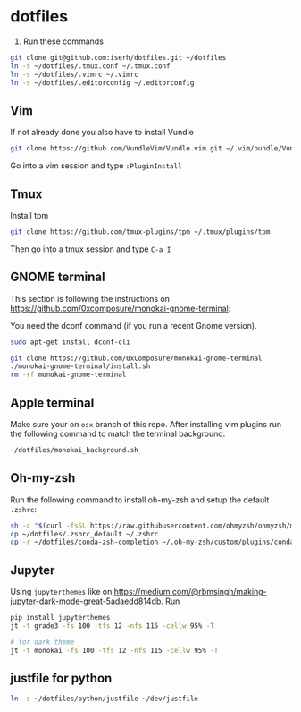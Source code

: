 # dotfiles
1. Run these commands
```sh
git clone git@github.com:iserh/dotfiles.git ~/dotfiles
ln -s ~/dotfiles/.tmux.conf ~/.tmux.conf
ln -s ~/dotfiles/.vimrc ~/.vimrc
ln -s ~/dotfiles/.editorconfig ~/.editorconfig
```

## Vim
If not already done you also have to install Vundle
```sh
git clone https://github.com/VundleVim/Vundle.vim.git ~/.vim/bundle/Vundle.vim
```

Go into a vim session and type `:PluginInstall`


## Tmux
Install tpm
```sh
git clone https://github.com/tmux-plugins/tpm ~/.tmux/plugins/tpm
```

Then go into a tmux session and type `C-a I`


## GNOME terminal
This section is following the instructions on https://github.com/0xcomposure/monokai-gnome-terminal:

You need the dconf command (if you run a recent Gnome version).
```sh
sudo apt-get install dconf-cli
```

```sh
git clone https://github.com/0xComposure/monokai-gnome-terminal
./monokai-gnome-terminal/install.sh
rm -rf monokai-gnome-terminal
```


## Apple terminal
Make sure your on `osx` branch of this repo. After installing vim plugins run the following command to match the terminal background:
```sh
~/dotfiles/monokai_background.sh
```


## Oh-my-zsh
Run the following command to install oh-my-zsh and setup the default `.zshrc`:
```sh
sh -c "$(curl -fsSL https://raw.githubusercontent.com/ohmyzsh/ohmyzsh/master/tools/install.sh)"
cp ~/dotfiles/.zshrc_default ~/.zshrc
cp -r ~/dotfiles/conda-zsh-completion ~/.oh-my-zsh/custom/plugins/conda-zsh-completion
```


## Jupyter
Using `jupyterthemes` like on https://medium.com/@rbmsingh/making-jupyter-dark-mode-great-5adaedd814db. Run
```sh
pip install jupyterthemes
jt -t grade3 -fs 100 -tfs 12 -nfs 115 -cellw 95% -T
```
```sh
# for dark theme
jt -t monokai -fs 100 -tfs 12 -nfs 115 -cellw 95% -T
```

## justfile for python
```sh
ln -s ~/dotfiles/python/justfile ~/dev/justfile
```
